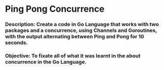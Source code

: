 # **Ping Pong Concurrence**

### **Description:**  Create a code in Go Language that works with two packages and a concurrence, using Channels and Goroutines, with the output alternating between Ping and Pong for 10 seconds.

### **Objective:** To fixate all of what it was learnt in the about concurrence in the Go Language.